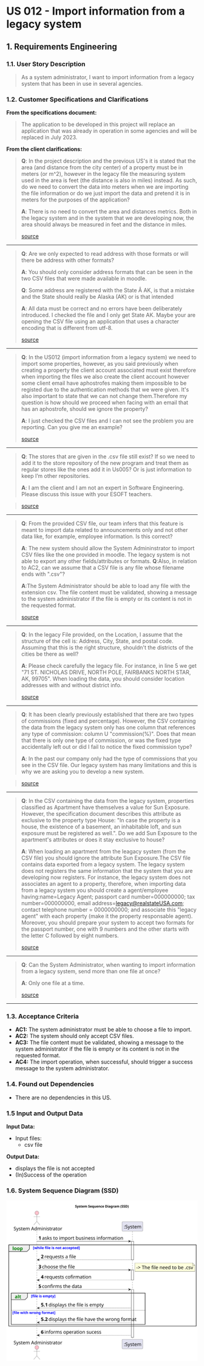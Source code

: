 # US 012 - Import information from a legacy system

## 1. Requirements Engineering


### 1.1. User Story Description


> As a system administrator, I want to import information from a legacy system that has been in use in several agencies. 



### 1.2. Customer Specifications and Clarifications 


**From the specifications document:**

>	The application to be developed in this project will replace an application that was already in operation in some agencies and will be replaced in July 2023. 


**From the client clarifications:**

>**Q**: In the project description and the previous US's it is stated that the area (and distance from the city center) of a property must be in meters (or m^2), however in the legacy file the measuring system used in the area is feet (the distance is also in miles) instead. As such, do we need to convert the data into meters when we are importing the file information or do we just import the data and pretend it is in meters for the purposes of the application?
>
>**A**: There is no need to convert the area and distances metrics. Both in the legacy system and in the system that we are developing now, the area should always be measured in feet and the distance in miles.
>
> [source](https://moodle.isep.ipp.pt/mod/forum/discuss.php?d=23446#p29667)
* * *
>**Q**: Are we only expected to read address with those formats or will there be address with other formats?
>
>**A**: You should only consider address formats that can be seen in the two CSV files that were made available in moodle.
>
>**Q**: Some address are registered with the State Â AK, is that a mistake and the State should really be Alaska (AK) or is that intended
>
>**A**: All data must be correct and no errors have been deliberately introduced. I checked the file and I only get State AK. Maybe your are opening the CSV file using an application that uses a character encoding that is different from utf-8.
>
> [source](https://moodle.isep.ipp.pt/mod/forum/discuss.php?d=23391#p29639)
* * *
>**Q**: In the US012 (import information from a legacy system) we need to import some properties, however, as you said previously when creating a property the client account associated must exist therefore when importing the files we also create the client account however some client email have aphostrofes making them impossible to be registed due to the authentication methods that we were given. It's also important to state that we can not change them.Therefore my question is how should we proceed when facing with an email that has an aphostrofe, should we ignore the property?
>
>**A**: I just checked the CSV files and I can not see the problem you are reporting. Can you give me an example?
>
> [source](https://moodle.isep.ipp.pt/mod/forum/discuss.php?d=23390#p29636)
* * *
>**Q**: The stores that are given in the .csv file still exist? If so we need to add it to the store repository of the new program and treat them as regular stores like the ones add it in Us005? Or is just information to keep I’m other repositories.
>
>**A**: I am the client and I am not an expert in Software Engineering. Please discuss this issue with your ESOFT teachers.

>
> [source](https://moodle.isep.ipp.pt/mod/forum/discuss.php?d=23389#p29635)
* * *
>**Q**: From the provided CSV file, our team infers that this feature is meant to import data related to announcements only and not other data like, for example, employee information. Is this correct?
>
>**A**: The new system should allow the System Admininstrator to import CSV files like the one provided in moodle. The legacy system is not able to export any other fields/attributes or formats.
>**Q**:Also, in relation to AC2, can we assume that a CSV file is any file whose filename ends with ".csv"?
>
>**A**:The System Administrator should be able to load any file with the extension csv. The file content must be validated, showing a message to the system administrator if the file is empty or its content is not in the requested format.
>
> [source](https://moodle.isep.ipp.pt/mod/forum/discuss.php?d=22943#p29048)
* * *
>**Q**: In the legacy File provided, on the Location, I assume that the structure of the cell is: Address, City, State, and postal code. Assuming that this is the right structure, shouldn't the districts of the cities be there as well?
>
>**A**: Please check carefully the legacy file. For instance, in line 5 we get "71 ST. NICHOLAS DRIVE, NORTH POLE, FAIRBANKS NORTH STAR,  AK, 99705". When loading the data, you should consider location addresses with and without district info.
>
> [source](https://moodle.isep.ipp.pt/mod/forum/discuss.php?d=22950#p29047)
* * *
>**Q**: It has been clearly previously established that there are two types of commissions (fixed and percentage). However, the CSV containing the data from the legacy system only has one column that references any type of commission: column U "commission(%)". Does that mean that there is only one type of commission, or was the fixed type accidentally left out or did I fail to notice the fixed commission type?
>
>**A**: In the past our company only had the type of commissions that you see in the CSV file. Our legacy system has many limitations and this is why we are asking you to develop a new system.

>
> [source](https://moodle.isep.ipp.pt/mod/forum/discuss.php?d=22851#p28965)
* * *
>**Q**: In the CSV containing the data from the legacy system, properties classified as Apartment have themselves a value for Sun Exposure. However, the specification document describes this attribute as exclusive to the property type House: "In case the property is a house, the existence of a basement, an inhabitable loft, and sun exposure must be registered as well.". Do we add Sun Exposure to the apartment's attributes or does it stay exclusive to house?
>
>**A**: When loading an apartment from the leagacy system (from the CSV file) you should ignore the attribute Sun Exposure.The CSV file contains data exported from a legacy system. The legacy system does not registers the same information that the system that you are developing now registers. For instance, the legacy system does not associates an agent to a property, therefore, when importing data from a legacy system you should create a agent/employee having:name=Legacy Agent; passport card number=000000000; tax number=000000000, email address=legacy@realstateUSA.com; contact telephone number = 0000000000; and associate this "legacy agent" with each property (make it the property responsable agent). Moreover, you should prepare your system to accept two formats for the passport number, one with 9 numbers and the other starts with the letter C followed by eight numbers.
>
> [source](https://moodle.isep.ipp.pt/mod/forum/discuss.php?d=22849#p28964)
* * *
>**Q**: Can the System Administrator, when wanting to import information from a legacy system, send more than one file at once?
>
>**A**: Only one file at a time.
>
> [source](https://moodle.isep.ipp.pt/mod/forum/discuss.php?d=22843#p28914)
* * *



### 1.3. Acceptance Criteria

* **AC1:** The system administrator must be able to choose a file to import.  
* **AC2:** The system should only accept CSV files. 
* **AC3:** The file content must be validated, showing a message to the system administrator if the file is empty or its content is not in the requested format. 
* **AC4:**  The import operation, when successful, should trigger a success message to the system administrator. 


### 1.4. Found out Dependencies


* There are no dependencies in this US.


### 1.5 Input and Output Data


**Input Data:**

* Input files:
	* csv file 

**Output Data:**

* displays the file is not accepted
* (In)Success of the operation

### 1.6. System Sequence Diagram (SSD)

![System Sequence Diagram - Alternative One](svg/us012-system-sequence-diagram-alternative-one.svg)
